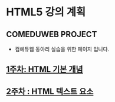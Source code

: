 # HTML5 강의 계획

## COMEDUWEB PROJECT
- 컴에듀웹 동아리 실습을 위한 페이지 입니다.
  
## [1주차: HTML 기본 개념](https://github.com/BAIKJUWON/2024comeduweb/blob/main/1/%E1%84%89%E1%85%AE%E1%84%8C%E1%85%A5%E1%86%BC%E1%84%87%E1%85%A9%E1%86%AB.pdf)
## [2주차 : HTML 텍스트 요소](https://github.com/BAIKJUWON/2024comeduweb/blob/main/2/comeduweb%202%E1%84%8E%E1%85%A1%E1%84%89%E1%85%B5.pdf)
